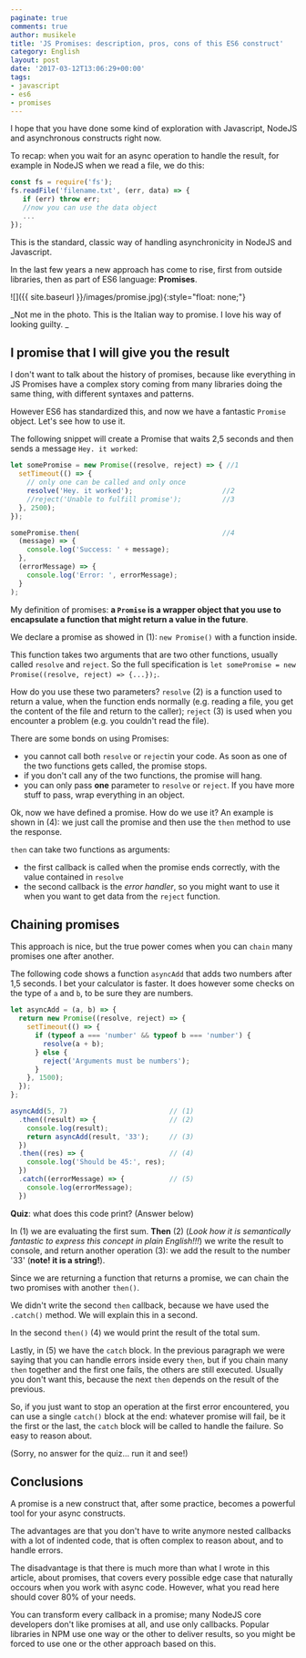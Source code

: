 ```yaml
---
paginate: true
comments: true
author: musikele
title: 'JS Promises: description, pros, cons of this ES6 construct'
category: English
layout: post
date: '2017-03-12T13:06:29+00:00'
tags:
- javascript
- es6
- promises
---
```

I hope that you have done some kind of exploration with Javascript, NodeJS and asynchronous constructs right now.

To recap: when you wait for an async operation to handle the result, for example in NodeJS when we read a file, we do this:

```javascript
const fs = require('fs');
fs.readFile('filename.txt', (err, data) => {
   if (err) throw err; 
   //now you can use the data object 
   ...
});
```

This is the standard, classic way of handling asynchronicity in NodeJS and Javascript.

In the last few years a new approach has come to rise, first from outside libraries, then as part of ES6 language: **Promises**.

![]({{ site.baseurl }}/images/promise.jpg){:style="float: none;"}

_Not me in the photo. This is the Italian way to promise. I love his way of looking guilty. _

## I promise that I will give you the result

I don't want to talk about the history of promises, because like everything in JS Promises have a complex story coming from many libraries doing the same thing, with different syntaxes and patterns.

However ES6 has standardized this, and now we have a fantastic `Promise` object. Let's see how to use it.

The following snippet will create a Promise that waits 2,5 seconds and then sends a message `Hey. it worked`:

```javascript
let somePromise = new Promise((resolve, reject) => { //1
  setTimeout(() => {
    // only one can be called and only once 
    resolve('Hey. it worked');                      //2
    //reject('Unable to fulfill promise');          //3
  }, 2500);
}); 

somePromise.then(                                   //4
  (message) => {
    console.log('Success: ' + message);
  }, 
  (errorMessage) => {
    console.log('Error: ', errorMessage);
  }
);
```

My definition of promises: **a `Promise` is a wrapper object that you use to encapsulate a function that might return a value in the future**.

We declare a promise as showed in (1): `new Promise()` with a function inside.

This function takes two arguments that are two other functions, usually called `resolve` and `reject`. So the full specification is `let somePromise = new Promise((resolve, reject) => {...});`.

How do you use these two parameters? `resolve` (2) is a function used to return a value, when the function ends normally (e.g. reading a file, you get the content of the file and return to the caller); `reject` (3) is used when you encounter a problem (e.g. you couldn't read the file).

There are some bonds on using Promises:

*   you cannot call both `resolve` or `reject`in your code. As soon as one of the two functions gets called, the promise stops.
*   if you don't call any of the two functions, the promise will hang.
*   you can only pass **one** parameter to `resolve` or `reject`. If you have more stuff to pass, wrap everything in an object.

Ok, now we have defined a promise. How do we use it? An example is shown in (4): we just call the promise and then use the `then` method to use the response.

`then` can take two functions as arguments:

*   the first callback is called when the promise ends correctly, with the value contained in `resolve`
*   the second callback is the _error handler_, so you might want to use it when you want to get data from the `reject` function.

## Chaining promises

This approach is nice, but the true power comes when you can `chain` many promises one after another.

The following code shows a function `asyncAdd` that adds two numbers after 1,5 seconds. I bet your calculator is faster. It does however some checks on the type of `a` and `b`, to be sure they are numbers.

```javascript
let asyncAdd = (a, b) => {
  return new Promise((resolve, reject) => {
    setTimeout(() => {
      if (typeof a === 'number' && typeof b === 'number') {
        resolve(a + b);
      } else {
        reject('Arguments must be numbers');
      }
    }, 1500);
  });
};

asyncAdd(5, 7)                         // (1)
  .then((result) => {                  // (2)
    console.log(result);
    return asyncAdd(result, '33');     // (3)
  })
  .then((res) => {                     // (4)
    console.log('Should be 45:', res); 
  })
  .catch((errorMessage) => {           // (5)
    console.log(errorMessage);
  })
```

**Quiz**: what does this code print? (Answer below)

In (1) we are evaluating the first sum. **Then** (2) (_Look how it is semantically fantastic to express this concept in plain English!!!_) we write the result to console, and return another operation (3): we add the result to the number '33' (**note! it is a string!**).

Since we are returning a function that returns a promise, we can chain the two promises with another `then()`.

We didn't write the second `then` callback, because we have used the `.catch()` method. We will explain this in a second.

In the second `then()` (4) we would print the result of the total sum.

Lastly, in (5) we have the `catch` block. In the previous paragraph we were saying that you can handle errors inside every `then`, but if you chain many `then` together and the first one fails, the others are still executed. Usually you don't want this, because the next `then` depends on the result of the previous.

So, if you just want to stop an operation at the first error encountered, you can use a single `catch()` block at the end: whatever promise will fail, be it the first or the last, the `catch` block will be called to handle the failure. So easy to reason about.

(Sorry, no answer for the quiz... run it and see!)

## Conclusions

A promise is a new construct that, after some practice, becomes a powerful tool for your async constructs.

The advantages are that you don't have to write anymore nested callbacks with a lot of indented code, that is often complex to reason about, and to handle errors.

The disadvantage is that there is much more than what I wrote in this article, about promises, that covers every possible edge case that naturally occours when you work with async code. However, what you read here should cover 80% of your needs.

You can transform every callback in a promise; many NodeJS core developers don't like promises at all, and use only callbacks. Popular libraries in NPM use one way or the other to deliver results, so you might be forced to use one or the other approach based on this.
